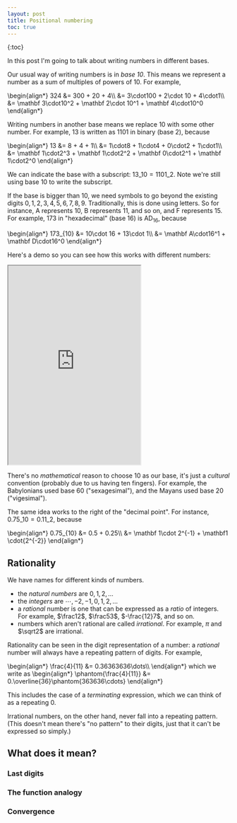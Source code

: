 ```yaml
---
layout: post
title: Positional numbering
toc: true
---
```


{:toc}

In this post I'm going to talk about writing numbers in different bases.

Our usual way of writing numbers is in _base 10_. This means we represent a number as a sum of multiples of powers of 10. For example,

<div markdown="0">
\begin{align*}
  324 &= 300 + 20 + 4\\
      &= 3\cdot100 + 2\cdot 10 + 4\cdot1\\
      &= \mathbf 3\cdot10^2 + \mathbf 2\cdot 10^1 + \mathbf 4\cdot10^0
\end{align*}
</div>

Writing numbers in another base means we replace 10 with some other number. For example, $13$ is written as $1101$ in binary (base 2), because

<div markdown="0">
\begin{align*}
  13 &= 8 + 4 + 1\\
     &= 1\cdot8 + 1\cdot4 + 0\cdot2 + 1\cdot1\\
     &= \mathbf 1\cdot2^3 + \mathbf 1\cdot2^2 + \mathbf 0\cdot2^1 + \mathbf 1\cdot2^0
\end{align*}
</div>

We can indicate the base with a subscript: $13\_{10} = 1101\_{2}$. Note we're still using base 10 to write the subscript.

If the base is bigger than 10, we need symbols to go beyond the existing digits $0,1,2,3,4,5,6,7,8,9$. Traditionally, this is done using letters. So for instance, A represents 10, B represents 11, and so on, and F represents 15. For example, $173$ in "hexadecimal" (base 16) is $\mathrm{AD}_{16}$, because

<div markdown="0">
\begin{align*}
  173_{10} &= 10\cdot 16 + 13\cdot 1\\
           &= \mathbf A\cdot16^1 + \mathbf D\cdot16^0
\end{align*}
</div>

Here's a demo so you can see how this works with different numbers:

<iframe
  height="450"
  src="https://codesandbox.io/embed/number-bases-demo-ewv48s?fontsize=14&hidenavigation=1&theme=dark&view=preview"
  title="Number bases demo"
  allow="fullscreen"
  sandbox="allow-forms allow-modals allow-popups allow-presentation allow-same-origin allow-scripts"
></iframe>

There's no _mathematical_ reason to choose 10 as our base, it's just a _cultural_ convention (probably due to us having ten fingers). For example, the Babylonians used base 60 ("sexagesimal"), and the Mayans used base 20 ("vigesimal").

The same idea works to the right of the "decimal point". For instance, $0.75\_{10} = 0.11\_{2}$, because

<div markdown="0">
\begin{align*}
  0.75_{10} &= 0.5 + 0.25\\
             &= \mathbf 1\cdot 2^{-1} + \mathbf1 \cdot{2^{-2}}
\end{align*}
</div>

## Rationality

We have names for different kinds of numbers.

- the _natural numbers_ are $0,1,2,\dots$
- the _integers_ are $\cdots,-2,-1,0,1,2,\dots$
- a _rational_ number is one that can be expressed as a _ratio_ of integers. For example, $\frac12$, $\frac53$, $-\frac{12}7$, and so on.
- numbers which aren't rational are called _irrational_. For example, $\pi$ and $\sqrt2$ are irrational.

Rationality can be seen in the digit representation of a number: a _rational_ number will always have a repeating pattern of digits. For example,

<div markdown="0">
\begin{align*}
  \frac{4}{11} &= 0.36363636\dots\\
\end{align*}
which we write as
\begin{align*}
  \phantom{\frac{4}{11}} &= 0.\overline{36}\phantom{363636\cdots}
\end{align*}
</div>

This includes the case of a _terminating_ expression, which we can think of as a repeating $0$.

Irrational numbers, on the other hand, never fall into a repeating pattern. (This doesn't mean there's "no pattern" to their digits, just that it can't be expressed so simply.)

## What does it mean?

### Last digits

### The function analogy

### Convergence
